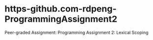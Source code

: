 # https-github.com-rdpeng-ProgrammingAssignment2
Peer-graded Assignment: Programming Assignment 2: Lexical Scoping
